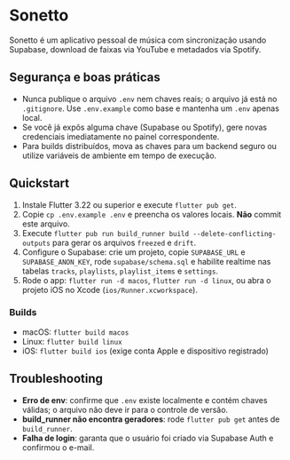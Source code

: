# Sonetto

Sonetto é um aplicativo pessoal de música com sincronização usando Supabase, download de faixas via YouTube e metadados via Spotify.

## Segurança e boas práticas
- Nunca publique o arquivo `.env` nem chaves reais; o arquivo já está no `.gitignore`. Use `.env.example` como base e mantenha um `.env` apenas local.
- Se você já expôs alguma chave (Supabase ou Spotify), gere novas credenciais imediatamente no painel correspondente.
- Para builds distribuídos, mova as chaves para um backend seguro ou utilize variáveis de ambiente em tempo de execução.

## Quickstart
1. Instale Flutter 3.22 ou superior e execute `flutter pub get`.
2. Copie `cp .env.example .env` e preencha os valores locais. **Não** commit este arquivo.
3. Execute `flutter pub run build_runner build --delete-conflicting-outputs` para gerar os arquivos `freezed` e `drift`.
4. Configure o Supabase: crie um projeto, copie `SUPABASE_URL` e `SUPABASE_ANON_KEY`, rode `supabase/schema.sql` e habilite realtime nas tabelas `tracks`, `playlists`, `playlist_items` e `settings`.
5. Rode o app: `flutter run -d macos`, `flutter run -d linux`, ou abra o projeto iOS no Xcode (`ios/Runner.xcworkspace`).

### Builds
- macOS: `flutter build macos`
- Linux: `flutter build linux`
- iOS: `flutter build ios` (exige conta Apple e dispositivo registrado)

## Troubleshooting
- **Erro de env**: confirme que `.env` existe localmente e contém chaves válidas; o arquivo não deve ir para o controle de versão.
- **build_runner não encontra geradores**: rode `flutter pub get` antes de `build_runner`.
- **Falha de login**: garanta que o usuário foi criado via Supabase Auth e confirmou o e-mail.
